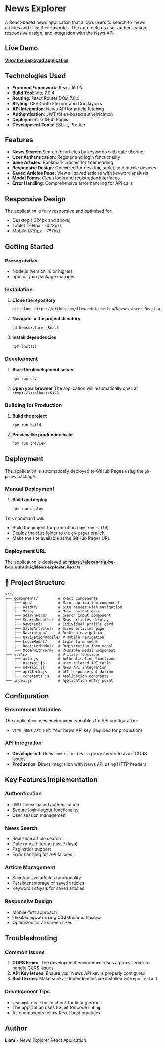 # News Explorer

A React-based news application that allows users to search for news articles and save their favorites. The app features user authentication, responsive design, and integration with the News API.

## Live Demo

**[View the deployed application](https://alexandria-be-bop.github.io/Newsexplorer_React/)**

## Technologies Used

- **Frontend Framework**: React 19.1.0
- **Build Tool**: Vite 7.0.4
- **Routing**: React Router DOM 7.8.0
- **Styling**: CSS3 with Flexbox and Grid layouts
- **API Integration**: News API for article fetching
- **Authentication**: JWT token-based authentication
- **Deployment**: GitHub Pages
- **Development Tools**: ESLint, Prettier

## Features

- **News Search**: Search for articles by keywords with date filtering
- **User Authentication**: Register and login functionality
- **Save Articles**: Bookmark articles for later reading
- **Responsive Design**: Optimized for desktop, tablet, and mobile devices
- **Saved Articles Page**: View all saved articles with keyword analysis
- **Modal Forms**: Clean login and registration interfaces
- **Error Handling**: Comprehensive error handling for API calls

## Responsive Design

The application is fully responsive and optimized for:
- Desktop (1024px and above)
- Tablet (768px - 1023px)
- Mobile (320px - 767px)

## Getting Started

### Prerequisites

- Node.js (version 16 or higher)
- npm or yarn package manager

### Installation

1. **Clone the repository**
   ```bash
   git clone https://github.com/Alexandria-be-bop/Newsexplorer_React.git
   ```

2. **Navigate to the project directory**
   ```bash
   cd Newsexplorer_React
   ```

3. **Install dependencies**
   ```bash
   npm install
   ```

### Development

1. **Start the development server**
   ```bash
   npm run dev
   ```

2. **Open your browser**
   The application will automatically open at `http://localhost:5173`

### Building for Production

1. **Build the project**
   ```bash
   npm run build
   ```

2. **Preview the production build**
   ```bash
   npm run preview
   ```

## Deployment

The application is automatically deployed to GitHub Pages using the `gh-pages` package.

### Manual Deployment

1. **Build and deploy**
   ```bash
   npm run deploy
   ```

This command will:
- Build the project for production (`npm run build`)
- Deploy the `dist` folder to the `gh-pages` branch
- Make the site available at the GitHub Pages URL

### Deployment URL

The application is deployed at: **https://alexandria-be-bop.github.io/Newsexplorer_React/**

## 📁 Project Structure

```
src/
├── components/         # React components
│   ├── App/            # Main application component
│   ├── Header/         # Site header with navigation
│   ├── Main/           # Main content area
│   ├── SearchForm/     # Search input component
│   ├── SearchResults/  # News articles display
│   ├── NewsCard/       # Individual article card
│   ├── SavedArticles/  # Saved articles page
│   ├── Navigation/     # Desktop navigation
│   ├── NavigationMobile/ # Mobile navigation
│   ├── LoginModal/     # Login form modal
│   ├── RegisterModal/  # Registration form modal
│   └── ModalWithForm/  # Reusable modal component
├── utils/              # Utility functions
│   ├── auth.js         # Authentication functions
│   ├── userApi.js      # User-related API calls
│   ├── newsApi.js      # News API integration
│   ├── apiCheck.js     # API response validation
│   └── constants.js    # Application constants
└── index.js            # Application entry point
```

## Configuration

### Environment Variables

The application uses environment variables for API configuration:

- `VITE_NEWS_API_KEY`: Your News API key (required for production)

### API Integration

- **Development**: Uses `nomoreparties.co` proxy server to avoid CORS issues
- **Production**: Direct integration with News API using HTTP headers

## Key Features Implementation

### Authentication
- JWT token-based authentication
- Secure login/logout functionality
- User session management

### News Search
- Real-time article search
- Date range filtering (last 7 days)
- Pagination support
- Error handling for API failures

### Article Management
- Save/unsave articles functionality
- Persistent storage of saved articles
- Keyword analysis for saved articles

### Responsive Design
- Mobile-first approach
- Flexible layouts using CSS Grid and Flexbox
- Optimized for all screen sizes

## Troubleshooting

### Common Issues

1. **CORS Errors**: The development environment uses a proxy server to handle CORS issues
2. **API Key Issues**: Ensure your News API key is properly configured
3. **Build Errors**: Make sure all dependencies are installed with `npm install`

### Development Tips

- Use `npm run lint` to check for linting errors
- The application uses ESLint for code linting
- All components follow React best practices

## Author

**Liam** - News Explorer React Application
